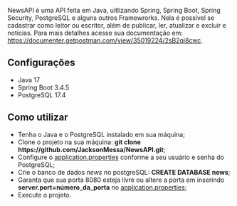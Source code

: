NewsAPI é uma API feita em Java, uitlizando Spring, Spring Boot, Spring Security, PostgreSQL e alguns outros Framewrorks.
Nela é possível se cadastrar como leitor ou escritor, além de publicar, ler, atualizar e excluir e notícias. Para mais detalhes acesse sua documentação em: https://documenter.getpostman.com/view/35019224/2sB2qi8cwc.

<h2>Configurações</h2>
<ul>
  <li>Java 17</li>
  <li>Spring Boot 3.4.5</li>
  <li>PostgreSQL 17.4</li>
</ul>

<h2>Como utilizar</h2>
<ul>
  <li>Tenha o Java e o PostgreSQL instalado em sua máquina;</li>
  <li>Clone o projeto na sua máquina: <strong>git clone https://github.com/JacksonMessa/NewsAPI.git</strong>;</li>
  <li>Configure o <a href="https://github.com/JacksonMessa/NewsAPI/blob/master/NewsAPI/src/main/resources/application.properties">application.properties</a> conforme a seu usuário e senha do PostgreSQL;</li>
  <li>Crie o banco de dados <i>news</i> no postgreSQL: <strong>CREATE DATABASE news</strong>;</li>
  <li>Garanta que sua porta 8080 esteja livre ou altere a porta em inserindo <strong>server.port=número_da_porta</strong> no <a href="https://github.com/JacksonMessa/NewsAPI/blob/master/NewsAPI/src/main/resources/application.properties">application.properties</a>;</li>
  <li>Execute o projeto.</li>
</ul>

